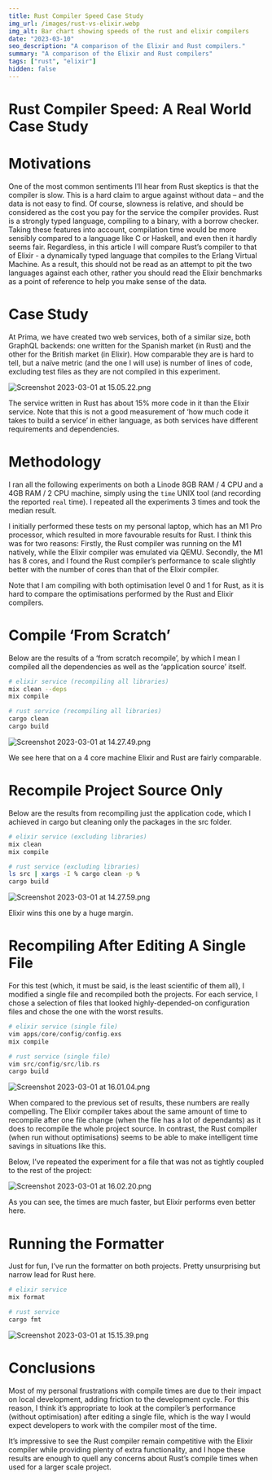 ```yaml
---
title: Rust Compiler Speed Case Study
img_url: /images/rust-vs-elixir.webp
img_alt: Bar chart showing speeds of the rust and elixir compilers
date: "2023-03-10"
seo_description: "A comparison of the Elixir and Rust compilers."
summary: "A comparison of the Elixir and Rust compilers"
tags: ["rust", "elixir"]
hidden: false
---
```


# Rust Compiler Speed: A Real World Case Study

# Motivations

One of the most common sentiments I’ll hear from Rust skeptics is that the compiler is slow. This is a hard claim to argue against without data – and the data is not easy to find. Of course, slowness is relative, and should be considered as the cost you pay for the service the compiler provides. Rust is a strongly typed language, compiling to a binary, with a borrow checker. Taking these features into account, compilation time would be more sensibly compared to a language like C or Haskell, and even then it hardly seems fair. Regardless, in this article I will compare Rust’s compiler to that of Elixir - a dynamically typed language that compiles to the Erlang Virtual Machine. As a result, this should not be read as an attempt to pit the two languages against each other, rather you should read the Elixir benchmarks as a point of reference to help you make sense of the data.

# Case Study

At Prima, we have created two web services, both of a similar size, both GraphQL backends: one written for the Spanish market (in Rust) and the other for the British market (in Elixir). How comparable they are is hard to tell, but a naïve metric (and the one I will use) is number of lines of code, excluding test files as they are not compiled in this experiment.

![Screenshot 2023-03-01 at 15.05.22.png](/images/elixir-vs-rust/Screenshot_2023-03-01_at_15.05.22.png)

The service written in Rust has about 15% more code in it than the Elixir service. Note that this is not a good measurement of ‘how much code it takes to build a service’ in either language, as both services have different requirements and dependencies.

# Methodology

I ran all the following experiments on both a Linode 8GB RAM / 4 CPU and a 4GB RAM / 2 CPU machine, simply using the `time` UNIX tool (and recording the reported `real` time). I repeated all the experiments 3 times and took the median result.

I initially performed these tests on my personal laptop, which has an M1 Pro processor, which resulted in more favourable results for Rust. I think this was for two reasons: Firstly, the Rust compiler was running on the M1 natively, while the Elixir compiler was emulated via QEMU. Secondly, the M1 has 8 cores, and I found the Rust compiler’s performance to scale slightly better with the number of cores than that of the Elixir compiler.

Note that I am compiling with both optimisation level 0 and 1 for Rust, as it is hard to compare the optimisations performed by the Rust and Elixir compilers.

# Compile ‘From Scratch’

Below are the results of a ‘from scratch recompile’, by which I mean I compiled all the dependencies as well as the ‘application source’ itself. 

```bash
# elixir service (recompiling all libraries)
mix clean --deps
mix compile

# rust service (recompiling all libraries)
cargo clean
cargo build
```

![Screenshot 2023-03-01 at 14.27.49.png](/images/elixir-vs-rust/Screenshot_2023-03-01_at_14.27.49.png)

We see here that on a 4 core machine Elixir and Rust are fairly comparable.

# Recompile Project Source Only

Below are the results from recompiling just the application code, which I achieved in cargo but cleaning only the packages in the src folder.

```bash
# elixir service (excluding libraries)
mix clean
mix compile

# rust service (excluding libraries)
ls src | xargs -I % cargo clean -p %
cargo build
```

![Screenshot 2023-03-01 at 14.27.59.png](/images/elixir-vs-rust/Screenshot_2023-03-01_at_14.27.59.png)

Elixir wins this one by a huge margin.

# Recompiling After Editing A Single File

For this test (which, it must be said, is the least scientific of them all), I modified a single file and recompiled both the projects. For each service, I chose a selection of files that looked highly-depended-on configuration files and chose the one with the worst results.

```elixir
# elixir service (single file)
vim apps/core/config/config.exs
mix compile

# rust service (single file)
vim src/config/src/lib.rs
cargo build
```

![Screenshot 2023-03-01 at 16.01.04.png](/images/elixir-vs-rust/Screenshot_2023-03-01_at_16.01.04.png)

When compared to the previous set of results, these numbers are really compelling. The Elixir compiler takes about the same amount of time to recompile after one file change (when the file has a lot of dependants) as it does to recompile the whole project source. In contrast, the Rust compiler (when run without optimisations) seems to be able to make intelligent time savings in situations like this.

Below, I’ve repeated the experiment for a file that was not as tightly coupled to the rest of the project:

![Screenshot 2023-03-01 at 16.02.20.png](/images/elixir-vs-rust/Screenshot_2023-03-01_at_16.02.20.png)

As you can see, the times are much faster, but Elixir performs even better here.

# Running the Formatter

Just for fun, I’ve run the formatter on both projects. Pretty unsurprising but narrow lead for Rust here. 

```elixir
# elixir service
mix format

# rust service
cargo fmt
```

![Screenshot 2023-03-01 at 15.15.39.png](/images/elixir-vs-rust/Screenshot_2023-03-01_at_15.15.39.png)

# Conclusions

Most of my personal frustrations with compile times are due to their impact on local development, adding friction to the development cycle. For this reason, I think it’s appropriate to look at the compiler’s performance (without optimisation) after editing a single file, which is the way I would expect developers to work with the compiler most of the time.

It’s impressive to see the Rust compiler remain competitive with the Elixir compiler while providing plenty of extra functionality, and I hope these results are enough to quell any concerns about Rust’s compile times when used for a larger scale project.